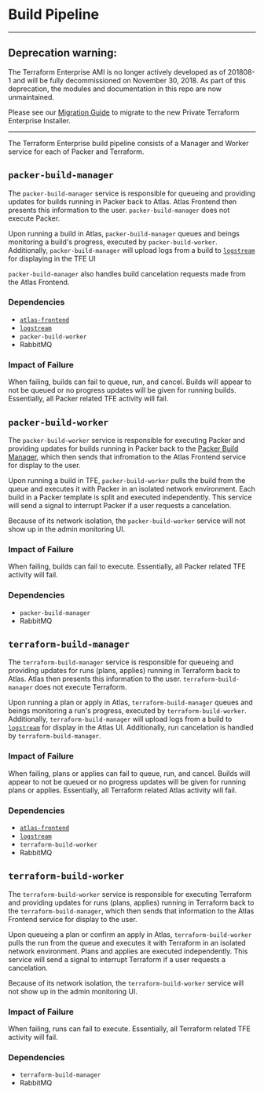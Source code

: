 # Build Pipeline

-----

## Deprecation warning:

The Terraform Enterprise AMI is no longer actively developed as of 201808-1 and will be fully decommissioned on November 30, 2018. As part of this deprecation, the modules and documentation in this repo are now unmaintained.

Please see our [Migration Guide](https://www.terraform.io/docs/enterprise/private/migrate.html) to migrate to the new Private Terraform Enterprise Installer.

-----

The Terraform Enterprise build pipeline consists of a Manager and Worker service for each of Packer and Terraform.

## `packer-build-manager`

The `packer-build-manager` service is responsible for queueing and providing updates for builds running in Packer back to Atlas. Atlas Frontend then presents this information to the user. `packer-build-manager` does not execute Packer.

Upon running a build in Atlas, `packer-build-manager` queues and beings monitoring a build's progress, executed by `packer-build-worker`.  Additionally, `packer-build-manager` will upload logs from a build to [`logstream`](archivist.md) for displaying in the TFE UI

`packer-build-manager` also handles build cancelation requests made from the Atlas Frontend.

### Dependencies

- [`atlas-frontend`](atlas.md)
- [`logstream`](archivist.md)
- `packer-build-worker`
- RabbitMQ

### Impact of Failure

When failing, builds can fail to queue, run, and cancel. Builds will appear to not be queued or no progress updates will be given for running builds. Essentially, all Packer related TFE activity will fail.

## `packer-build-worker`

The `packer-build-worker` service is responsible for executing Packer and providing updates for builds running in Packer back to the [Packer Build Manager](/help/private-atlas/services/packer-build-manager), which then sends that infromation to the Atlas Frontend service for display to the user.

Upon running a build in TFE, `packer-build-worker` pulls the build from the queue and executes it with Packer in an isolated network environment. Each build in a Packer template is split and executed independently. This service will send a signal to interrupt Packer if a user requests a cancelation.

Because of its network isolation, the `packer-build-worker` service will not show up in the admin monitoring UI.

### Impact of Failure

When failing, builds can fail to execute. Essentially, all Packer related TFE activity will fail.

### Dependencies

- `packer-build-manager`
- RabbitMQ

## `terraform-build-manager`

The `terraform-build-manager` service is responsible for queueing and providing updates for runs (plans, applies) running in Terraform back to Atlas. Atlas then presents this information to the user. `terraform-build-manager` does not execute Terraform.

Upon running a plan or apply in Atlas, `terraform-build-manager` queues and beings monitoring a run's progress, executed by `terraform-build-worker`.
Additionally, `terraform-build-manager` will upload logs from a build to [`logstream`](archivist.md) for display in the Atlas UI.
Additionally, run cancelation is handled by `terraform-build-manager`.

### Impact of Failure

When failing, plans or applies can fail to queue, run, and cancel. Builds will
appear to not be queued or no progress updates will be given for running
plans or applies. Essentially, all Terraform related Atlas activity will fail.

### Dependencies

- [`atlas-frontend`](atlas.md)
- [`logstream`](archivist.md)
- `terraform-build-worker`
- RabbitMQ

## `terraform-build-worker`

The `terraform-build-worker` service is responsible for executing Terraform and providing updates for runs (plans, applies) running in Terraform back to the `terraform-build-manager`, which then sends that information to the Atlas Frontend service for display to the user.

Upon queueing a plan or confirm an apply in Atlas, `terraform-build-worker` pulls the run from the queue and executes it with Terraform in an isolated network environment. Plans and applies are executed independently. This service will send a signal to interrupt Terraform if a user requests a cancelation.

Because of its network isolation, the `terraform-build-worker` service
will not show up in the admin monitoring UI.


### Impact of Failure

When failing, runs can fail to execute. Essentially, all Terraform related TFE activity will fail.

### Dependencies

- `terraform-build-manager`
- RabbitMQ
